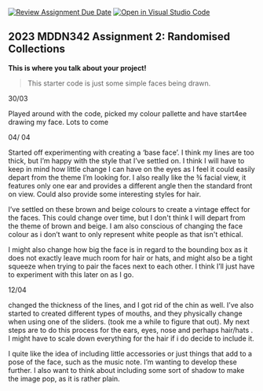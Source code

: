 [![Review Assignment Due Date](https://classroom.github.com/assets/deadline-readme-button-8d59dc4de5201274e310e4c54b9627a8934c3b88527886e3b421487c677d23eb.svg)](https://classroom.github.com/a/TMOxyln0)
[![Open in Visual Studio Code](https://classroom.github.com/assets/open-in-vscode-c66648af7eb3fe8bc4f294546bfd86ef473780cde1dea487d3c4ff354943c9ae.svg)](https://classroom.github.com/online_ide?assignment_repo_id=10649574&assignment_repo_type=AssignmentRepo)
## 2023 MDDN342 Assignment 2: Randomised Collections
**This is where you talk about your project!**

>This starter code is just some simple faces being drawn. 

30/03

Played around with the code, picked my colour pallette and have start4ee drawing my face. Lots to come

04/ 04

Started off experimenting with creating a ‘base face’. I think my lines are too thick, but I’m happy with the style that I’ve settled on. I think I will have to keep in mind how little change I can have on the eyes as I feel it could easily depart from the theme I’m looking for. I also really like the ¾ facial view, it features only one ear and provides a different angle then the standard front on view. Could also provide some interesting styles for hair.

I’ve settled on these brown and beige colours to create a vintage effect for the faces. This could change over time, but I don't think I will depart from the theme of brown and beige. I am also conscious of changing the face colour as i don’t want to only represent white people as that isn't ethical.

I might also change how big the face is in regard to the bounding box as it does not exactly leave much room for hair or hats, and might also be a tight squeeze when trying to pair the faces next to each other. I think I’ll just have to experiment with this later on as I go. 

12/04

changed the thickness of the lines, and I got rid of the chin as well. I’ve also started to created different types of mouths, and they physically change when using one of the sliders. (took me a while to figure that out). My next steps are to do this process for the ears, eyes, nose and perhaps hair/hats . I might have to scale down everything for the hair if i do decide to include it. 

I quite like the idea of including little accessories or just things that add to a pose of the face, such as the music note. I’m wanting to develop these further. 
I also want to think about including some sort of shadow to make the image pop, as it is rather plain.

